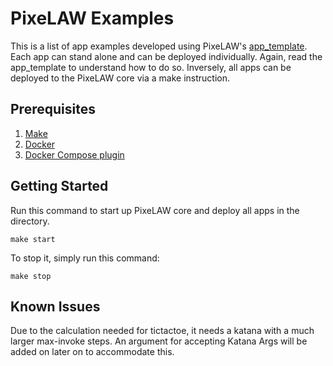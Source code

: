 # PixeLAW Examples
This is a list of app examples developed using PixeLAW's [app_template](https://github.com/pixelaw/app_template).
Each app can stand alone and can be deployed individually. Again, read the app_template to
understand how to do so. Inversely, all apps can be deployed to the PixeLAW core via a
make instruction.

## Prerequisites
1. [Make](https://www.gnu.org/software/make/#download)
2. [Docker](https://docs.docker.com/engine/install/)
3. [Docker Compose plugin](https://docs.docker.com/compose/install/)

## Getting Started
Run this command to start up PixeLAW core and deploy all apps in the directory.
````console
make start
````

To stop it, simply run this command:
````console
make stop
````

## Known Issues
Due to the calculation needed for tictactoe, it needs a katana with a much larger max-invoke steps. An argument
for accepting Katana Args will be added on later on to accommodate this.